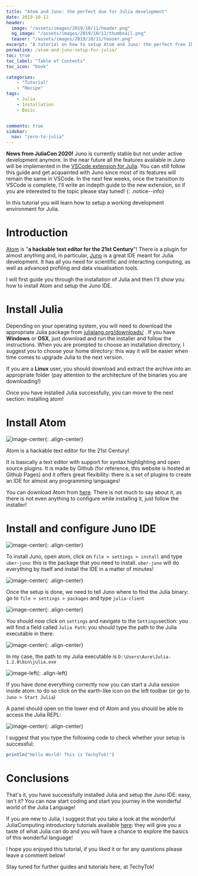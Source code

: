 ```yaml
---
title: "Atom and Juno: the perfect duo for Julia development"
date: 2019-10-12
header:
  image: "/assets/images/2019/10/11/header.png"
  og_image: "/assets/images/2019/10/11/thumbnail.png"
  teaser: "/assets/images/2019/10/11/teaser.png"
excerpt: "A tutorial on how to setup Atom and Juno: the perfect free IDE to start coding in Julia"
permalink: /atom-and-juno-setup-for-julia/
toc: true
toc_label: "Table of Contents"
toc_icon: "book"

categories:
    - "Tutorial"
    - "Recipe"
tags:
    - Julia
    - Installation
    - Basic


comments: true
sidebar:
  nav: "zero-to-julia"
---
```

**News from JuliaCon 2020!** Juno is currently stable but not under active development anymore. In the near future all the features available in Juno will be implemented in the [VSCode extension for Julia](https://www.julia-vscode.org/). You can still follow this guide and get acquainted with Juno since most of its features will remain the same in VSCode. In the next few weeks, once the transition to VSCode is complete, I'll write an indepth guide to the new extension, so if you are interested to the topic please stay tuned!
{: .notice--info}

In this tutorial you will learn how to setup a working development environment for Julia.

# Introduction

[Atom](https://atom.io/) is "**a hackable text editor for the 21st Century**"! There is a plugin for almost anything and, in particular, [Juno](https://junolab.org/) is a great IDE meant for Julia development. It has all you need for scientific and interacting computing, as well as advanced profiling and data visualisation tools.

I will first guide you through the installation of Julia and then I'll show you how to install Atom and setup the Juno IDE.

# Install Julia

Depending on your operating system, you will need to download the appropriate Julia package from [julialang.org/downloads/](https://julialang.org/downloads/) . If you have **Windows** or **OSX**, just download and run the installer and follow the instructions. When you are prompted to choose an installation directory, I suggest you to choose your home directory: this way it will be easier when time comes to upgrade Julia to the next version.

If you are a **Linux** user, you should download and extract the archive into an appropriate folder (pay attention to the architecture of the binaries you are downloading!)

Once you have installed Julia successfully, you can move to the next section: installing atom!

# Install Atom

![image-center](/assets/images/2019/04/26/atom.png){: .align-center}

Atom is a hackable text editor for the 21st Century!

It is basically a text editor with support for syntax highlighting and open source plugins. It is made by Github (for reference, this website is hosted at Github Pages) and it offers great flexibility: there is a set of plugins to create an IDE for almost any programming languages!

You can download Atom from [here](<https://atom.io/>). There is not much to say about it, as there is not even anything to configure while installing it, just follow the installer!

# Install and configure Juno IDE

![image-center](/assets/images/2019/04/26/juno.png){: .align-center}

To install Juno, open atom, click on `file > settings > install` and type `uber-juno`: this is the package that you need to install. `uber-juno` will do everything by itself and install the IDE in a matter of minutes!

![image-center](/assets/images/2019/04/26/install-juno.png){: .align-center}

Once the setup is done, we need to tell Juno where to find the Julia binary: go to `file > settings > packages` and type `julia-client`

![image-center](/assets/images/2019/04/26/juno-setup-1.png){: .align-center}

You should now click on `settings` and navigate to the `Settings`section: you will find a field called `Julia Path`: you should type the path to the Julia executable in there.

![image-center](/assets/images/2019/10/11/fig1_julia_path.png){: .align-center}

In my case, the path to my Julia executable is `D:\Users\Aure\Julia-1.2.0\bin\julia.exe`

![image-left](/assets/images/2019/10/11/fig2_start_julia.png){: .align-left}

If you have done everything correctly now you can start a Julia session inside atom: to do so click on the earth-like icon on the left toolbar (or go to `Juno > Start Julia`)

A panel should open on the lower end of Atom and you should be able to access the Julia REPL:

![image-center](/assets/images/2019/10/11/fig3_hello_world.png){: .align-center}

I suggest that you type the following code to check whether your setup is successful:

```julia
println("Hello World! This is TechyTok!")
```

# Conclusions

That's it, you have successfully installed Julia and setup the Juno IDE: easy, isn't it? You can now start coding and start you journey in the wonderful world of the Julia Language!

If you are new to Julia, I suggest that you take a look at the wonderful JuliaComputing introductory tutorials available [here](#https://github.com/JuliaComputing/JuliaBoxTutorials/tree/master/introductory-tutorials/intro-to-julia): they will give you a taste of what Julia can do and you will have a chance to explore the basics of this wonderful language!

I hope you enjoyed this tutorial, if you liked it or for any questions please leave a comment below!

Stay tuned for further guides and tutorials here, at TechyTok!
